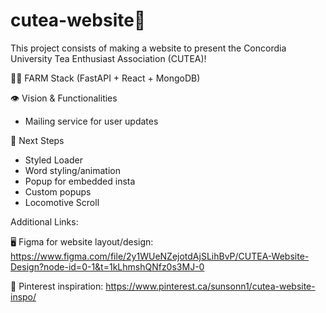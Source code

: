 # cutea-website🍵 
This project consists of making a website to present the Concordia University Tea Enthusiast Association (CUTEA)!

🧑‍🌾 FARM Stack (FastAPI + React + MongoDB)

👁️ Vision & Functionalities
  - Mailing service for user updates
  
👣  Next Steps
  - Styled Loader
  - Word styling/animation
  - Popup for embedded insta
  - Custom popups
  - Locomotive Scroll

Additional Links:

🖥️ Figma for website layout/design: https://www.figma.com/file/2y1WUeNZejotdAjSLihBvP/CUTEA-Website-Design?node-id=0-1&t=1kLhmshQNfz0s3MJ-0

🎨 Pinterest inspiration: https://www.pinterest.ca/sunsonn1/cutea-website-inspo/



